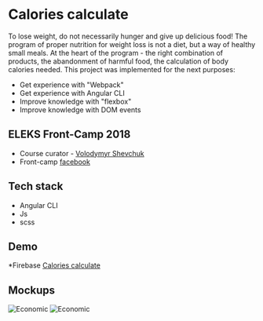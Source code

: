 # Calories calculate
To lose weight, do not necessarily hunger and give up delicious food! The program of proper nutrition for weight loss is not a diet, but a way of healthy small meals. At the heart of the program - the right combination of products, the abandonment of harmful food, the calculation of body calories needed. This project was implemented for the next purposes:
*	Get experience with "Webpack"
*	Get experience with Angular CLI
*	Improve knowledge with "flexbox"
*	Improve knowledge with DOM events

## ELEKS Front-Camp 2018
*	Course curator - [Volodymyr Shevchuk](https://github.com/dosandk)
*	Front-camp [facebook](https://github.com/dosandk)



## Tech stack
*	Angular CLI
*	Js
*	scss


## Demo
*Firebase [Calories calculate](https://calories-c7494.firebaseapp.com/)

## Mockups
![Economic](https://i.ibb.co/7kFnzxW/ecomon1.png)
![Economic](https://i.ibb.co/7z2mYsX/ecomon404.png)

